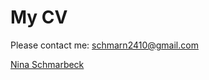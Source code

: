 # My CV
Please contact me:
schmarn2410@gmail.com

[Nina Schmarbeck](https://github.com/schmarn2410/My_CV/files/9788307/221014_Nina_Schmarbeck_CV.pdf)
